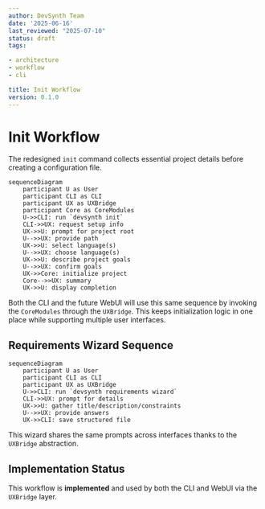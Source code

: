 ```yaml
---
author: DevSynth Team
date: '2025-06-16'
last_reviewed: "2025-07-10"
status: draft
tags:

- architecture
- workflow
- cli

title: Init Workflow
version: 0.1.0
---
```


# Init Workflow

The redesigned `init` command collects essential project details before creating a configuration file.

```mermaid
sequenceDiagram
    participant U as User
    participant CLI as CLI
    participant UX as UXBridge
    participant Core as CoreModules
    U->>CLI: run `devsynth init`
    CLI->>UX: request setup info
    UX->>U: prompt for project root
    U-->>UX: provide path
    UX->>U: select language(s)
    U-->>UX: choose language(s)
    UX->>U: describe project goals
    U-->>UX: confirm goals
    UX->>Core: initialize project
    Core-->>UX: summary
    UX->>U: display completion
```

Both the CLI and the future WebUI will use this same sequence by invoking the
`CoreModules` through the `UXBridge`. This keeps initialization logic in one
place while supporting multiple user interfaces.

## Requirements Wizard Sequence

```mermaid
sequenceDiagram
    participant U as User
    participant CLI as CLI
    participant UX as UXBridge
    U->>CLI: run `devsynth requirements wizard`
    CLI->>UX: prompt for details
    UX->>U: gather title/description/constraints
    U-->>UX: provide answers
    UX->>CLI: save structured file
```

This wizard shares the same prompts across interfaces thanks to the
`UXBridge` abstraction.
## Implementation Status

This workflow is **implemented** and used by both the CLI and WebUI
via the `UXBridge` layer.
